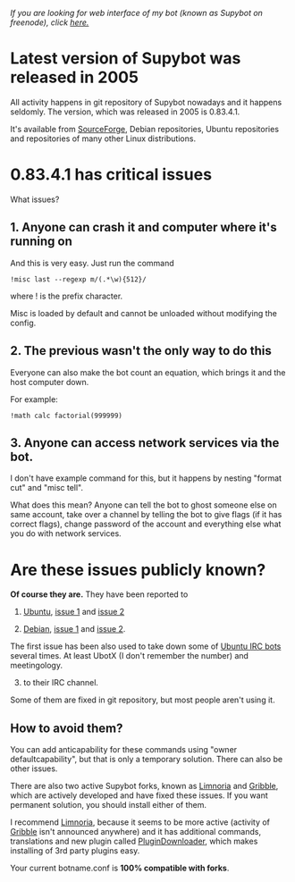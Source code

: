 <!DOCTYPE html>
<html>
<head>
<meta name="description" content="Supybot security issues," />
<meta name="keywords" content="Security,Issues,Supybot,crash,Debian,Ubuntu,IRC" />
<meta name="author" content="Mika Suomalainen" />
<meta charset="UTF-8" />
<link rel="canonical" href="http://mkaysi.github.com/IRC/Supybot.html">
<title>Security issues of Supybot</title>
<link rel="stylesheet" type="text/css" href="../tyyli.css" />
</head>

<em>If you are looking for web interface of my bot (known as Supybot on freenode), click [here.]</em>

[here.]:OtusBot.html

# Latest version of Supybot was released in 2005

All activity happens in git repository of Supybot nowadays and it happens seldomly. The version, which was released in 2005 is 0.83.4.1. 

It's available from [SourceForge], Debian repositories, Ubuntu repositories and repositories of many other Linux distributions.

[SourceForge]:http://supybot.sf.net/

# 0.83.4.1 has critical issues

What issues?

## 1. Anyone can crash it and computer where it's running on

And this is very easy. Just run the command 

```
!misc last --regexp m/(.*\w){512}/
```

where ! is the prefix character.

Misc is loaded by default and cannot be unloaded without modifying the config.

## 2. The previous wasn't the only way to do this

Everyone can also make the bot count an equation, which brings it and the host computer down. 

For example:

```
!math calc factorial(999999)
```

## 3. Anyone can access network services via the bot.

I don't have example command for this, but it happens by nesting "format cut" and "misc tell". 

What does this mean? Anyone can tell the bot to ghost someone else on same account, take over a channel by telling the bot to give flags (if it has correct flags), change password of the account and everything else what you do with network services.

# Are these issues publicly known?

<STRONG>Of course they are.</strong> They have been reported to

1. [Ubuntu], [issue 1] and [issue 2]

[Ubuntu]:http://ubuntu.com/
[issue 1]:https://bugs.launchpad.net/ubuntu/+source/supybot/+bug/996947
[issue 2]:https://bugs.launchpad.net/ubuntu/+source/supybot/+bug/996950

2. [Debian], [issue 1] and [issue 2].

[Debian]:http://debian.org/
[issue 1]:http://bugs.debian.org/cgi-bin/bugreport.cgi?bug=672214
[issue 2]:http://bugs.debian.org/cgi-bin/bugreport.cgi?bug=672215

The first issue has been also used to take down some of [Ubuntu IRC bots] several times. At least UbotX (I don't remember the number) and meetingology.

[Ubuntu IRC bots]:https://wiki.ubuntu.com/IRC/Bots

3. to their IRC channel.

Some of them are fixed in git repository, but most people aren't using it.

## How to avoid them?

You can add anticapability for these commands using "owner defaultcapability", but that is only a temporary solution. There can also be other issues.

There are also two active Supybot forks, known as [Limnoria] and [Gribble], which are actively developed and have fixed these issues. If you want permanent solution, you should install either of them.

I recommend [Limnoria], because it seems to be more active (activity of [Gribble] isn't announced anywhere) and it has additional commands, translations and new plugin called [PluginDownloader], which makes installing of 3rd party plugins easy.

Your current botname.conf is <strong>100% compatible with forks</strong>.

[Limnoria]:https://github.com/ProgVal/Limnoria
[Gribble]:http://sourceforge.net/apps/mediawiki/gribble/index.php?title=Main_Page
[PluginDownloader]:https://github.com/ProgVal/Limnoria/tree/master/plugins/PluginDownloader
